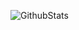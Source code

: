 ![GithubStats](https://github-readme-stats.vercel.app/api?username=Plankson&show_icons=true&theme=dark&count_private=true)
